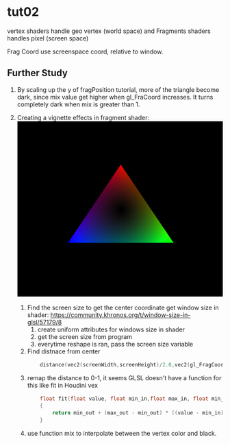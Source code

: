 # tut02
vertex shaders handle geo vertex (world space) and 
Fragments shaders handles pixel (screen space)

Frag Coord use screenspace coord, relative to window.

## Further Study
1. By scaling up the y of fragPosition tutorial, more of the triangle become dark, since mix value get higher when gl_FraCoord increases. It turns completely dark when mix is greater than 1.

2. Creating a vignette effects in fragment shader:
    ![Screenshot of applying vignette effect on the triangle](./gltut_02_vertex_color_vignette.png)


    1. Find the screen size to get the center coordinate
        get window size in shader:
        https://community.khronos.org/t/window-size-in-glsl/57179/8
        1. create uniform attributes for windows size in shader
        2. get the screen size from program
        3. everytime reshape is ran, pass the screen size variable 
    2. Find distnace from center
        ```C
            distance(vec2(screenWidth,screenHeight)/2.0,vec2(gl_FragCoord.x,gl_FragCoord.y));
        ```
    3. remap the distance to 0-1, it seems GLSL doesn't have a function for this like fit in Houdini vex
        ```C
            float fit(float value, float min_in,float max_in, float min_out, float max_out)
            {
                return min_out + (max_out - min_out) * ((value - min_in) / (max_in - min_in));
            }
        ```
    4. use function mix to interpolate between the vertex color and black.

